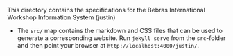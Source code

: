 This directory contains the specifications for the Bebras International Workshop Information System (justin)

* The `src/` map contains the markdown and CSS files that can be used to generate a corresponding
  website. Run `jekyll serve` from the `src`-folder and then point
  your browser at `http://localhost:4000/justin/`.

